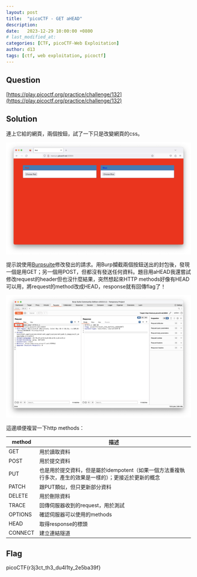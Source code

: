 ```yaml
---
layout: post
title:  "picoCTF - GET aHEAD"
description: 
date:   2023-12-29 10:00:00 +0800
# last_modified_at:
categories: [CTF, picoCTF-Web Exploitation]
author: d13
tags: [ctf, web exploitation, picoctf]
---
```


## Question

[https://play.picoctf.org/practice/challenge/132](https://play.picoctf.org/practice/challenge/132)

## Solution

連上它給的網頁，兩個按鈕，試了一下只是改變網頁的css。

![](/assets/img/GETaHEAD_1.png)

提示說使用[Burpsuite](https://portswigger.net/burp)修改發出的請求。用Burp攔截兩個按鈕送出的封包後，發現一個是用GET；另一個用POST，但都沒有發送任何資料。題目用aHEAD我還嘗試修改request的header但也沒什麼結果，突然想起來HTTP methods好像有HEAD可以用，將request的method改成HEAD，response就有回傳flag了！

![](/assets/img/GETaHEAD_2.png)

這邊順便複習一下http methods：

| method | 描述 |
| --- | --- |
| GET | 用於讀取資料 |
| POST | 用於提交資料 |
| PUT | 也是用於提交資料，但是屬於idempotent（如果一個方法重複執行多次，產生的效果是一樣的）；更接近於更新的概念 |
| PATCH | 跟PUT類似，但只更新部分資料 |
| DELETE | 用於刪除資料 |
| TRACE | 回傳伺服器收到的request，用於測試 |
| OPTIONS | 確認伺服器可以使用的methods |
| HEAD | 取得response的標頭 |
| CONNECT | 建立連結隧道 |

## Flag

picoCTF{r3j3ct_th3_du4l1ty_2e5ba39f}